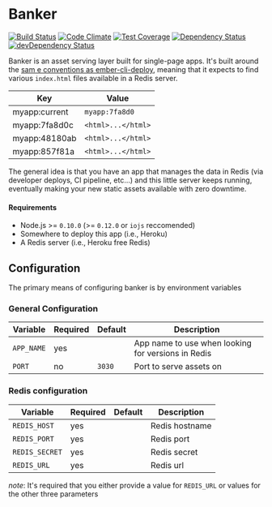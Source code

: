 # Banker

[![Build Status](https://travis-ci.org/truenorth/banker.svg?branch=master)](https://travis-ci.org/truenorth/banker)
[![Code Climate](https://codeclimate.com/github/truenorth/banker/badges/gpa.svg)](https://codeclimate.com/github/truenorth/banker)
[![Test Coverage](https://codeclimate.com/github/truenorth/banker/badges/coverage.svg)](https://codeclimate.com/github/truenorth/banker/coverage)
[![Dependency Status](https://david-dm.org/truenorth/banker.svg)](https://david-dm.org/truenorth/banker)
[![devDependency Status](https://david-dm.org/truenorth/banker/dev-status.svg)](https://david-dm.org/truenorth/banker#info=devDependencies)

Banker is an asset serving layer built for single-page apps. It's built around the [sam e conventions as ember-cli-deploy](https://www.npmjs.com/package/ember-cli-deploy), meaning that it expects to find various `index.html` files available in a Redis server. 

Key               | Value
------------------|----------
myapp:current     | `myapp:7fa8d0`
myapp:7fa8d0c     | `<html>...</html>`
myapp:48180ab     | `<html>...</html>`
myapp:857f81a     | `<html>...</html>`

The general idea is that you have an app that manages the data in Redis (via developer deploys, CI pipeline, etc...) and this little server keeps running, eventually making your new static assets available with zero downtime.

#### Requirements
* Node.js >= `0.10.0` (>= `0.12.0` or `iojs` reccomended)
* Somewhere to deploy this app (i.e., Heroku)
* A Redis server (i.e., Heroku free Redis)

## Configuration

The primary means of configuring banker is by environment variables

### General Configuration

 Variable         | Required | Default       | Description
------------------|----------|---------------|------------------------
`APP_NAME`        | yes      |               | App name to use when looking for versions in Redis
`PORT`            | no       | `3030`        | Port to serve assets on

### Redis configuration

 Variable              | Required | Default       | Description
-----------------------|----------|---------------|------------------------
`REDIS_HOST`           | yes      |               | Redis hostname
`REDIS_PORT`           | yes      |               | Redis port
`REDIS_SECRET`         | yes      |               | Redis secret
`REDIS_URL`            | yes      |               | Redis url

*note*: It's required that you either provide a value for `REDIS_URL` or values for the other three parameters
